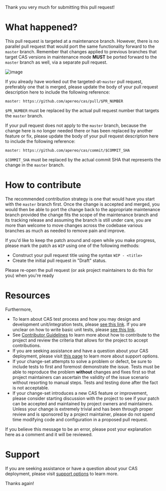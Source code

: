 Thank you very much for submitting this pull request!
       
# What happened? 

This pull request is targeted at a maintenance branch. However, there is no parallel pull request that would port the same functionality forward to the `master` branch. Remember that changes applied to previous branches that target CAS versions in maintenance mode **MUST** be ported forward to the `master` branch as well, via a separate pull request.

![image](https://github.com/apereo/cas/assets/1205228/bef10365-2879-40eb-aa0d-25491f3d264b)

If you already have worked out the targeted-at-`master` pull request, preferably one that is merged, please update the body of your pull request description here to include the following reference:

```
master: https://github.com/apereo/cas/pull/$PR_NUMBER
```
            
`$PR_NUMBER` must be replaced by the actual pull request number that targets the `master` branch.

If your pull request does not apply to the `master` branch, because the change here is no longer needed there or has been replaced by another feature or fix, please update the body of your pull request description here to include the following reference:

```  
master: https://github.com/apereo/cas/commit/$COMMIT_SHA
```

`$COMMIT_SHA` must be replaced by the actual commit SHA that represents the change in the `master` branch.

# How to contribute

The recommended contribution strategy is one that would have you start with the `master` branch first. Once the change is accepted and merged, you would then be able to port the change back to the appropriate maintenance branch provided the change fits the scope of the maintenance branch and its tracking release and assuming the branch is still under care, you are more than welcome to move changes across the codebase various branches as much as needed to remove pain and improve.

If you'd like to keep the patch around and open while you make progress, please mark the patch as `WIP` using one of the following methods:

- Construct your pull request title using the syntax `WIP - <title>` 
- Create the initial pull request in "Draft" status.

Please re-open the pull request (or ask project maintainers to do this for you) when you're ready

# Resources

Furthermore,

- To learn about CAS test process and how you may design and development unit/integration tests, please [see this link](https://apereo.github.io/cas/developer/Test-Process.html). If you are unclear on how to write basic unit tests, please [see this link](https://junit.org/).
- See [Contributor Guidelines](https://apereo.github.io/cas/developer/Contributor-Guidelines.html) to learn more about how to contribute to the project and review the criteria that allows for the project to accept contributions.
- If you are seeking assistance and have a question about your CAS deployment, please visit [this page](https://apereo.github.io/cas/Support.html) to learn more about support options.
- If your change-set attempts to solve a problem or defect, be sure to include tests to first and foremost demonstrate the issue. Tests must be able to reproduce the problem **without** changes and fixes first so that project maintainers can ascertain the validity of the issue scenario without resorting to manual steps. Tests and testing done after the fact is not acceptable.
- If your change-set introduces a new CAS feature or improvement, please consider starting discussion with the project to see if your patch can be accepted and maintained by project owners and maintainers. Unless your change is extremely trivial and has been through proper review and is sponsored by a project maintainer, please do not spend time modifying code and configuration in a proposed pull request. 

If you believe this message to be an error, please post your explanation here as a comment and it will be reviewed.

# Support

If you are seeking assistance or have a question about your CAS deployment, please visit [support options](https://apereo.github.io/cas/Support.html) to learn more.

Thanks again!

